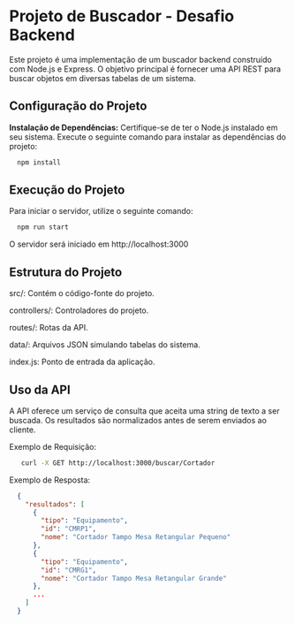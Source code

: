 # Projeto de Buscador - Desafio Backend

Este projeto é uma implementação de um buscador backend construído com Node.js e Express. O objetivo principal é fornecer uma API REST para buscar objetos em diversas tabelas de um sistema.

## Configuração do Projeto

 **Instalação de Dependências:**
   Certifique-se de ter o Node.js instalado em seu sistema. Execute o seguinte comando para instalar as dependências do projeto:
   ```bash
     npm install
   ```
  

## Execução do Projeto

Para iniciar o servidor, utilize o seguinte comando:

   ```bash
     npm run start
   ```
O servidor será iniciado em http://localhost:3000

## Estrutura do Projeto
src/: Contém o código-fonte do projeto.

controllers/: Controladores do projeto.

routes/: Rotas da API.

data/: Arquivos JSON simulando tabelas do sistema.

index.js: Ponto de entrada da aplicação.

  ## Uso da API
  A API oferece um serviço de consulta que aceita uma string de texto a ser buscada. Os resultados são normalizados antes de serem enviados ao cliente.

  Exemplo de Requisição:
  ```bash
     curl -X GET http://localhost:3000/buscar/Cortador
   ```
  Exemplo de Resposta:
  ```json
    {
      "resultados": [
        {
          "tipo": "Equipamento",
          "id": "CMRP1",
          "nome": "Cortador Tampo Mesa Retangular Pequeno"
        },
        {
          "tipo": "Equipamento",
          "id": "CMRG1",
          "nome": "Cortador Tampo Mesa Retangular Grande"
        },
        ...
      ]
    }
   ```
  
